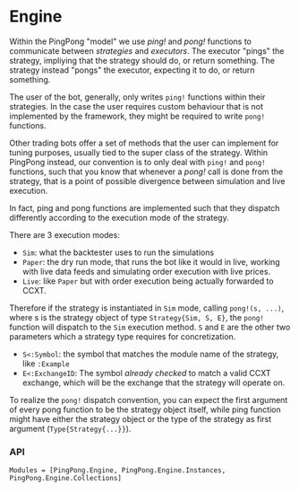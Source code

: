 # Engine

Within the PingPong "model" we use _ping!_ and _pong!_ functions to communicate between _strategies_ and _executors_. The executor "pings" the strategy, impliying that the strategy should do, or return something. The strategy instead "pongs" the executor, expecting it to do, or return something.

The user of the bot, generally, only writes `ping!` functions within their strategies. In the case the user requires custom behaviour that is not implemented by the framework, they might be required to write `pong!` functions.

Other trading bots offer a set of methods that the user can implement for tuning purposes, usually tied to the super class of the strategy. 
Within PingPong instead, our convention is to only deal with `ping!` and `pong!` functions, such that you know that whenever a _pong!_ call is done from the strategy, that is a point of possible divergence between simulation and live execution.

In fact, ping and pong functions are implemented such that they dispatch differently according to the execution mode of the strategy.

There are 3 execution modes: 
- `Sim`: what the backtester uses to run the simulations
- `Paper`: the dry run mode, that runs the bot like it would in live, working with live data feeds and simulating order execution with live prices.
- `Live`: like `Paper` but with order execution being actually forwarded to CCXT.

Therefore if the strategy is instantiated in `Sim` mode, calling `pong!(s, ...)`, where s is the strategy object of type `Strategy{Sim, S, E}`, the `pong!` function will dispatch to the `Sim` execution method.
`S` and `E` are the other two parameters which a strategy type requires for concretization.
- `S<:Symbol`: the symbol that matches the module name of the strategy, like `:Example`
- `E<:ExchangeID`: The symbol _already checked_ to match a valid CCXT exchange, which will be the exchange that the strategy will operate on.

To realize the `pong!` dispatch convention, you can expect the first argument of every pong function to be the strategy object itself, while ping function might have either the strategy object or the type of the strategy as first argument (`Type{Strategy{...}}`).
    
### API
```@autodocs
Modules = [PingPong.Engine, PingPong.Engine.Instances, PingPong.Engine.Collections]
```
